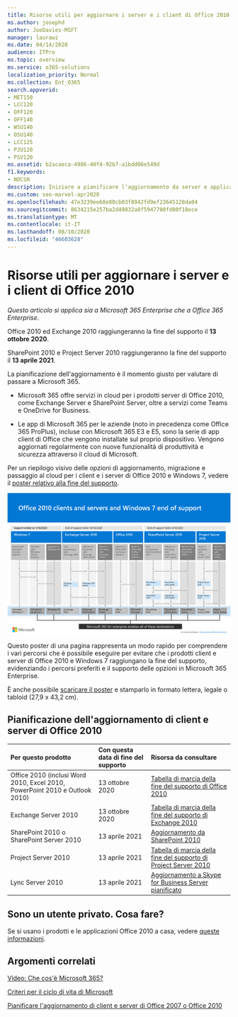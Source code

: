 ```yaml
---
title: Risorse utili per aggiornare i server e i client di Office 2010
ms.author: josephd
author: JoeDavies-MSFT
manager: laurawi
ms.date: 04/14/2020
audience: ITPro
ms.topic: overview
ms.service: o365-solutions
localization_priority: Normal
ms.collection: Ent_O365
search.appverid:
- MET150
- LCC120
- OFF120
- OFF140
- WSU140
- OSU140
- LCC125
- PJU120
- PSV120
ms.assetid: b2acaeca-4986-40f4-92b7-a1bdd06e549d
f1.keywords:
- NOCSH
description: Iniziare a pianificare l'aggiornamento da server e applicazioni client di Office 2010, in quanto il supporto si concluderà a breve e non sono disponibili contratti di supporto personalizzato.
ms.custom: seo-marvel-apr2020
ms.openlocfilehash: 47e3239ee68e80cb03f8942fd9ef23645128da04
ms.sourcegitcommit: 8634215e257ba2d49832a8f5947700fd00f18ece
ms.translationtype: MT
ms.contentlocale: it-IT
ms.lasthandoff: 08/10/2020
ms.locfileid: "46603628"
---
```

# <a name="resources-to-help-you-upgrade-from-office-2010-servers-and-clients"></a>Risorse utili per aggiornare i server e i client di Office 2010

*Questo articolo si applica sia a Microsoft 365 Enterprise che a Office 365 Enterprise*.

Office 2010 ed Exchange 2010 raggiungeranno la fine del supporto il **13 ottobre 2020**. 

SharePoint 2010 e Project Server 2010 raggiungeranno la fine del supporto il **13 aprile 2021**.

La pianificazione dell'aggiornamento è il momento giusto per valutare di passare a Microsoft 365. 

- Microsoft 365 offre servizi in cloud per i prodotti server di Office 2010, come Exchange Server e SharePoint Server, oltre a servizi come Teams e OneDrive for Business. 

- Le app di Microsoft 365 per le aziende (noto in precedenza come Office 365 ProPlus), incluse con Microsoft 365 E3 e E5, sono la serie di app client di Office che vengono installate sul proprio dispositivo. Vengono aggiornati regolarmente con nuove funzionalità di produttività e sicurezza attraverso il cloud di Microsoft.

Per un riepilogo visivo delle opzioni di aggiornamento, migrazione e passaggio al cloud per i client e i server di Office 2010 e Windows 7, vedere il [poster relativo alla fine del supporto](./downloads/Office2010Windows7EndOfSupport.pdf).

[![Immagine del poster per la fine del supporto per client e server di Office 2010 e Windows 7](./media/upgrade-from-office-2010-servers-and-products/office2010-windows7-end-of-support.png)](./downloads/Office2010Windows7EndOfSupport.pdf)

Questo poster di una pagina rappresenta un modo rapido per comprendere i vari percorsi che è possibile eseguire per evitare che i prodotti client e server di Office 2010 e Windows 7 raggiungano la fine del supporto, evidenziando i percorsi preferiti e il supporto delle opzioni in Microsoft 365 Enterprise.

È anche possibile [scaricare il poster](https://github.com/MicrosoftDocs/microsoft-365-docs/raw/public/microsoft-365/media/migration-microsoft-365-enterprise-workload/Office2010Windows7EndOfSupport.pdf) e stamparlo in formato lettera, legale o tabloid (27,9 x 43,2 cm).
      
## <a name="office-2010-client-and-server-upgrade-planning"></a>Pianificazione dell'aggiornamento di client e server di Office 2010
  
|**Per questo prodotto**|**Con questa data di fine del supporto**|**Risorsa da consultare**|
|:-----|:-----|:-----|
|Office 2010 (inclusi Word 2010, Excel 2010, PowerPoint 2010 e Outlook 2010)  <br/> | 13 ottobre 2020 |[Tabella di marcia della fine del supporto di Office 2010](https://docs.microsoft.com/DeployOffice/office-2010-end-support-roadmap) <br/> |
|Exchange Server 2010  <br/> | 13 ottobre 2020  |[Tabella di marcia della fine del supporto di Exchange 2010](exchange-2010-end-of-support.md) <br/> |
|SharePoint 2010 o SharePoint Server 2010  <br/> | 13 aprile 2021 |[Aggiornamento da SharePoint 2010](upgrade-from-sharepoint-2010.md) <br/> |
|Project Server 2010 <br/> | 13 aprile 2021 | [Tabella di marcia della fine del supporto di Project Server 2010](project-server-2010-end-of-support.md) <br/> |
|Lync Server 2010 <br/> | 13 aprile 2021 | [Aggiornamento a Skype for Business Server pianificato](https://docs.microsoft.com/skypeforbusiness/plan-your-deployment/upgrade) <br/> |
    
## <a name="im-a-home-user-what-do-i-do"></a>Sono un utente privato. Cosa fare?

Se si usano i prodotti e le applicazioni Office 2010 a casa, vedere [queste informazioni](plan-upgrade-previous-versions-office.md#im-a-home-user-what-do-i-do).

## <a name="related-topics"></a>Argomenti correlati

[Video: Che cos'è Microsoft 365?](https://support.office.com/article/847caf12-2589-452c-8aca-1c009797678b.aspx)
  
[Criteri per il ciclo di vita di Microsoft](https://go.microsoft.com/fwlink/?linkid=865200)

[Pianificare l'aggiornamento di client e server di Office 2007 o Office 2010](plan-upgrade-previous-versions-office.md)

